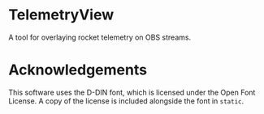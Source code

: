 # TelemetryView
A tool for overlaying rocket telemetry on OBS streams.

# Acknowledgements
This software uses the D-DIN font, which is licensed under the Open Font License. A copy of the license is included alongside the font in `static`.